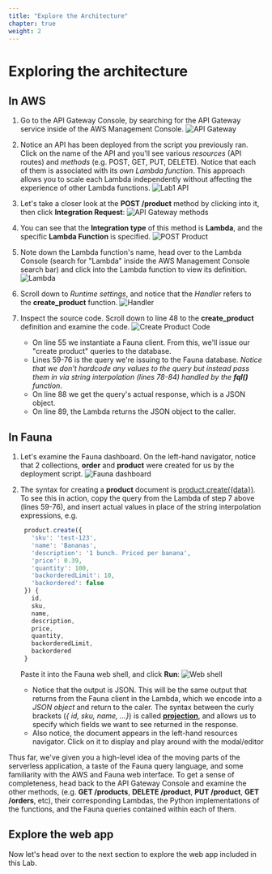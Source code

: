 ```yaml
---
title: "Explore the Architecture" 
chapter: true
weight: 2
---
```


# Exploring the architecture

## In AWS

1. Go to the API Gateway Console, by searching for the API Gateway service inside of the AWS Management Console.
![API Gateway](/images/Lab1/APIGateway.png?width=700)

2. Notice an API has been deployed from the script you previously ran. Click on the name of the API and you'll see
   various *resources* (API routes) and *methods* (e.g. POST, GET, PUT, DELETE). Notice that each of them is
   associated with its *own Lambda function*. This approach allows you to scale each Lambda independently without
   affecting the experience of other Lambda functions.
![Lab1 API](/images/Lab1/Lab1API.png)

3. Let's take a closer look at the **POST /product** method by clicking into it, then click **Integration Request**:
![API Gateway methods](/images/Lab1/Post_Product.png)

4. You can see that the **Integration type** of this method is **Lambda**, and the specific **Lambda Function** is
   specified.
![POST Product](/images/Lab1/Post_Product_Lambda.png)

5. Note down the Lambda function's name, head over to the Lambda Console (search for "Lambda" inside the AWS Management
   Console search bar) and click into the Lambda function to view its definition.
![Lambda](/images/Lab1/Lambda.png?width=660)

6. Scroll down to *Runtime settings*, and notice that the *Handler* refers to the **create_product**
   function.
![Handler](/images/Lab1/Handler.png?width=600)

7. Inspect the source code. Scroll down to line 48 to the **create_product** definition and examine the code.
![Create Product Code](/images/Lab1/lambda_create_product.png?width=800)
   * On line 55 we instantiate a Fauna client. From this, we'll issue our "create product" queries to the database.
   * Lines 59-76 is the query we're issuing to the Fauna database. *Notice that we don't hardcode any values to the
     query but instead pass them in via string interpolation (lines 78-84) handled by the __fql()__ function*.
   * On line 88 we get the query's actual response, which is a JSON object.
   * On line 89, the Lambda returns the JSON object to the caller.

## In Fauna

1. Let's examine the Fauna dashboard. On the left-hand navigator, notice that 2 collections, **order** 
   and **product** were created for us by the deployment script. 
![Fauna dashboard](/images/Lab1/dashboard_left.png?width=700)

2. The syntax for creating a **product** document is [product.create({data})](https://fqlx-beta--fauna-docs.netlify.app/fqlx/beta/reference/schema_entities/collection/instance-create). 
   To see this in action, copy the query from the Lambda of step 7 above (lines 59-76), and insert actual values in place of the string interpolation expressions,
   e.g.
   ```js
    product.create({
      'sku': 'test-123',
      'name': 'Bananas',
      'description': '1 bunch. Priced per banana',
      'price': 0.39,
      'quantity': 100,
      'backorderedLimit': 10,
      'backordered': false
    }) {
      id,
      sku,
      name,
      description,
      price,
      quantity,
      backorderedLimit,
      backordered
    }   
   ```
   Paste it into the Fauna web shell, and click **Run**:
![Web shell](/images/Lab1/web_shell.png?width=660)
   * Notice that the output is JSON. This will be the same output that returns from the Fauna client in the Lambda,
     which we encode into a *JSON object* and return to the caler. The syntax between the curly brackets
     (*{ id, sku, name, ...}*) is called [**projection**](https://fqlx-beta--fauna-docs.netlify.app/fqlx/beta/reference/language/projection),
     and allows us to specify which fields we want to see returned in the response.
   * Also notice, the document appears in the left-hand resources navigator. Click on it to display and play around with the
     modal/editor


Thus far, we've given you a high-level idea of the moving parts of the serverless application, a taste of the Fauna query language,
and some familiarity with the AWS and Fauna web interface. To get a sense of completeness, head back to the API Gateway Console and 
examine the other methods, (e.g. **GET /products**, **DELETE /product**, **PUT /product**, **GET /orders**, etc), their corresponding
Lambdas, the Python implementations of the functions, and the Fauna queries contained within each of them.

## Explore the web app

Now let's head over to the next section to explore the web app included in this Lab.